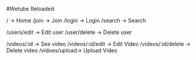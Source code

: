 #Wetube Reloaded

/ -> Home
/join -> Join
/login -> Login
/search -> Search

/users/edit -> Edit user
/user/delete -> Delete user

/videos/:id -> See video
/videos/:id/edit -> Edit Video
/videos/:id/delete -> Delete video
/vidoes/upload-> Upload Video

